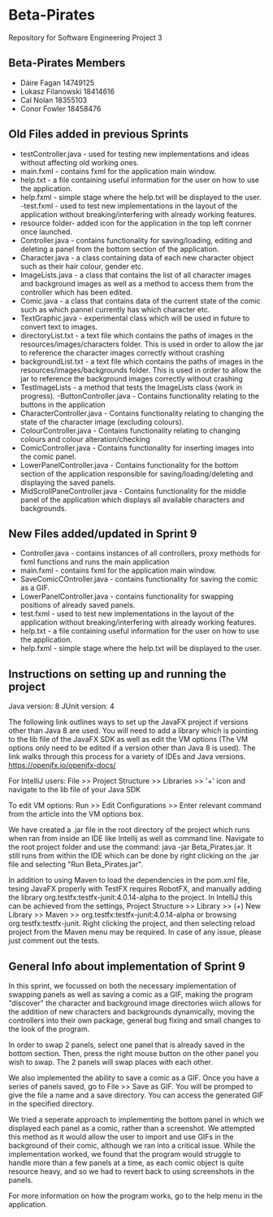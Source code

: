 # Beta-Pirates
Repository for Software Engineering Project 3

## Beta-Pirates Members
- Dáire Fagan 14749125
- Lukasz Filanowski 18414616
- Cal Nolan 18355103
- Conor Fowler 18458476

## Old Files added in previous Sprints
- testController.java - used for testing new implementations and ideas without affecting old working ones. 
- main.fxml - contains fxml for the application main window.
- help.txt - a file containing useful information for the user on how to use the application.
- help.fxml - simple stage where the help.txt will be displayed to the user.
-test.fxml - used to test new implementations in the layout of the application without breaking/interfering with already working features.
- resource folder- added icon for the application in the top left conrner once launched.
- Controller.java - contains functionality for saving/loading, editing and deleting a panel from the bottom section of the application. 
- Character.java - a class containing data of each new character object such as their hair colour, gender etc.
- ImageLists.java - a class that contains the list of all character images and background images as well as a method to access them from the controller which has been 
edited. 
- Comic.java - a class that contains data of the current state of the comic such as which pannel currently has which character etc.  
- TextGraphic.java - experimental class which will be used in future to convert text to images. 
- directoryList.txt - a text file which contains the paths of images in the resources/images/characters folder. This is used in order to allow the jar to reference 
 the character images correctly without crashing
 - backgroundList.txt - a text file which contains the paths of images in the resources/images/backgrounds folder. This is used in order to allow the jar to reference 
 the background images correctly without crashing
 - TestImageLists - a method that tests the ImageLists class (work in progress).
 -ButtonController.java - Contains functionality relating to the buttons in the application
- CharacterController.java - Contains functionality relating to changing the state of the character image (excluding colours).
- ColourController.java - Contains functionality relating to changing colours and colour alteration/checking
- ComicController.java - Contains functionality for inserting images into the comic panel.
- LowerPanelController.java - Contains functionality for the bottom section of the application responsible for saving/loading/deleting and displaying the saved 
  panels.
- MidScrollPaneController.java - Contains functionality for the middle panel of the application which displays all available characters and backgrounds. 


## New Files added/updated in Sprint 9
- Controller.java - contains instances of all controllers, proxy methods for fxml functions and runs the main application 
- main.fxml - contains fxml for the application main window.
- SaveComicCOntroller.java - contains functionality for saving the comic as a GIF.
- LowerPanelController.java - contains functionality for swapping positions of already saved panels.
- test.fxml - used to test new implementations in the layout of the application without breaking/interfering with already working features.
- help.txt - a file containing useful information for the user on how to use the application.
- help.fxml - simple stage where the help.txt will be displayed to the user.

 
## Instructions on setting up and running the project
Java version: 8
JUnit version: 4

The following link outlines ways to set up the JavaFX project if versions other than Java 8 are used. You will need to add a library which is pointing to the lib file 
of the JavaFX SDK as well as edit the VM options (The VM options only need to be edited if a version other than Java 8 is used). The link walks through this process 
for a variety of IDEs and Java versions.
https://openjfx.io/openjfx-docs/

For IntelliJ users: File >> Project Structure >> Libraries >> '+' icon and navigate to the lib file of your Java SDK

To edit VM options: Run >> Edit Configurations >> Enter relevant command from the article into the VM options box.

We have created a .jar file in the root directory of the project which runs when ran from inside an IDE like Intellij as well as command line. Navigate to the root 
project folder and use the command: java -jar Beta_Pirates.jar. It still runs from within the IDE which can be done by right clicking on the .jar file and selecting 
"Run Beta_Pirates.jar".

In addition to using Maven to load the dependencies in the pom.xml file, tesing JavaFX properly with TestFX requires RobotFX, and manually adding the library org.testfx:testfx-junit:4.0.14-alpha to the project. In IntelliJ this can be achieved from the settings, Project Structure >> Library >> (+) New Library >> Maven >> org.testfx:testfx-junit:4.0.14-alpha or browsing org.testfx:testfx-junit. Right clicking the project, and then selecting reload project from the Maven menu may be required. In case of any issue, please just comment out the tests.

## General Info about implementation of Sprint 9

In this sprint, we focussed on both the necessary implementation of swapping panels as well as saving a comic as a GIF, making the program "discover" the character 
and background image directories wiich allows for the addition of new characters and backgrounds dynamically, moving the controllers into their own package, general 
bug fixing and small changes to the look of the program.

In order to swap 2 panels, select one panel that is already saved in the bottom section. Then, press the right mouse button on the other panel you wish to swap. The 2
panels will swap places with each other.

We also implemented the ability to save a comic as a GIF. Once you have a series of panels saved, go to File >> Save as GIF. You will be promped to give the file a 
name and a save directory. You can access the generated GIF in the specified directory.

We tried a seperate approach to implementing the bottom panel in which we displayed each panel as a comic, rather than a screenshot. We attempted this method as it would
allow the user to import and use GIFs in the background of their comic, although we ran into a critical issue.
While the implementation worked, we found that the program would struggle to handle more than a few panels at a time, as each comic object is quite resource heavy, and
so we had to revert back to using screenshots in the panels.

For more information on how the program works, go to the help menu in the application. 
